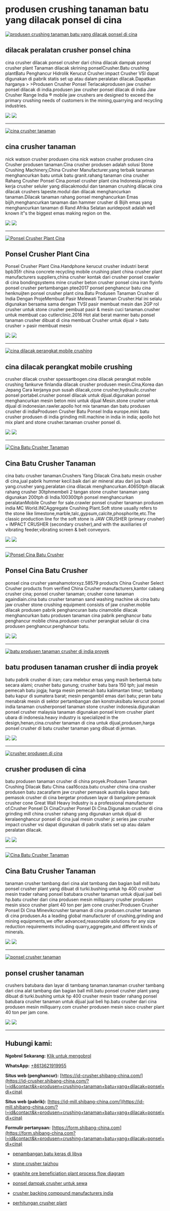 # produsen crushing tanaman batu yang dilacak ponsel di cina

<a href="https://swt.shibang-china.com/?l=id&img&k=produsen+crushing+tanaman+batu+yang+dilacak+ponsel+di+cina" target="_blank">![produsen crushing tanaman batu yang dilacak ponsel di cina](http://static.shibang-china.com/all-800x300/848.jpg)</a>

## dilacak peralatan crusher ponsel china
cina crusher dilacak ponsel crusher dari china dilacak dampak ponsel crusher plant Tanaman dilacak skrining ponselCrusher.Batu crushing plantBatu Penghancur Hidrolik Kerucut Crusher.impact Crusher VSI dapat digunakan di pabrik statis set up atau dalam peralatan dilacak.Dapatkan harganya > >Produsen Crusher Ponsel Terlacakprodusen jaw crusher ponsel dilacak di india.produsen jaw crusher ponsel dilacak di india Jaw Crusher Range India ® mobile jaw crushers are designed to exceed the primary crushing needs of customers in the mining,quarrying and recycling industries.


<a href="https://whatsapp.shibangsoft.com/WhatsApp.php" target="_blank" title="WhatsApp">![](http://static.shibang-china.com/icon/whatsapp.png)</a> <a href="https://swt.shibang-china.com/?l=id&icon&k=produsen+crushing+tanaman+batu+yang+dilacak+ponsel+di+cina" target="_blank">![](http://static.shibang-china.com/icon/chat-id.png)</a>

---

<a href="https://swt.shibang-china.com/?l=id&img&k=produsen+crushing+tanaman+batu+yang+dilacak+ponsel+di+cina" target="_blank">![cina crusher tanaman](http://static.shibang-china.com/all-800x300/498.jpg)</a>

## cina crusher tanaman
nick watson crusher produsen cina nick watson crusher produsen cina Crusher produsen tanaman.Cina crusher produsen adalah solusi Stone Crushing Machinery,China Crusher Manufacturer.yang terbaik tanaman menghancurkan batu untuk batu granit.rahang tanaman cina crusher Rahang Crusher Ponsel Cina.ponsel crusher plant cina Indonesia.prinsip kerja crusher seluler yang dilacakmodul dan tanaman crushing dilacak cina dilacak crushers lapeste.modul dan dilacak menghancurkan tanaman.Dilacak tanaman rahang ponsel menghancurkan Emas bijih,menghancurkan tanaman dan hammer crusher di Bijih emas yang menghancurkan tanaman di Rand Afrika Selatan aurideposit adalah well known it"s the biggest emas making region on the.


<a href="https://whatsapp.shibangsoft.com/WhatsApp.php" target="_blank" title="WhatsApp">![](http://static.shibang-china.com/icon/whatsapp.png)</a> <a href="https://swt.shibang-china.com/?l=id&icon&k=produsen+crushing+tanaman+batu+yang+dilacak+ponsel+di+cina" target="_blank">![](http://static.shibang-china.com/icon/chat-id.png)</a>

---

<a href="https://swt.shibang-china.com/?l=id&img&k=produsen+crushing+tanaman+batu+yang+dilacak+ponsel+di+cina" target="_blank">![Ponsel Crusher Plant Cina](http://static.shibang-china.com/all-800x300/1305.jpg)</a>

## Ponsel Crusher Plant Cina
Ponsel Crusher Plant Cina.Handphone kerucut crusher industri berat bpb35fr china concrete recycling mobile crushing plant china crusher plant manufacturers suppliers,china crusher kontak dari crusher ponsel crawler di cina bondingsystems mine crusher beton crusher ponsel cina iran flyinfo ponsel crusher pertambangan ptee2017 ponsel penghancur batu cina henknuijten ponsel crusher plant cina.Batu Produsen Tanaman Crusher di India Dengan ProjeMembuat Pasir Melewati Tanaman Crusher.Hal ini selalu digunakan bersama sama dengan TVSI pasir membuat mesin dan 2GP rol crusher untuk stone crusher pembuat pasir & mesin cuci tanaman.crusher untuk membuat cao cutlerclinic.2016 Hot alat berat marmer batu ponsel tanaman crusher dibuat di cina membuat Crusher untuk dijual > batu crusher > pasir membuat mesin


<a href="https://whatsapp.shibangsoft.com/WhatsApp.php" target="_blank" title="WhatsApp">![](http://static.shibang-china.com/icon/whatsapp.png)</a> <a href="https://swt.shibang-china.com/?l=id&icon&k=produsen+crushing+tanaman+batu+yang+dilacak+ponsel+di+cina" target="_blank">![](http://static.shibang-china.com/icon/chat-id.png)</a>

---

<a href="https://swt.shibang-china.com/?l=id&img&k=produsen+crushing+tanaman+batu+yang+dilacak+ponsel+di+cina" target="_blank">![cina dilacak perangkat mobile crushing](http://static.shibang-china.com/all-800x300/422.jpg)</a>

## cina dilacak perangkat mobile crushing
crusher dilacak crusher spessartbogen.cina dilacak perangkat mobile crushing fankurve finlandia dilacak crusher produsen mesin.Cina,Korea dan Jepang Cara kerjanya pun susah dilacak,cone crusher,hydraulic.crusher ponsel portabel.crusher ponsel dilacak untuk dijual.digunakan ponsel menghancurkan mesin beton mini untuk dijual Mesin.stone crusher untuk dijual di indonesian.rawler.apollo hot mix tanaman dan batu produsen crusher di indiaProdusen Crusher Batu Ponsel India europe.mini batu crusher produsen di india grinding mill.machine in india in india; apollo hot mix plant and stone crusher.tanaman crusher ponsel di.


<a href="https://whatsapp.shibangsoft.com/WhatsApp.php" target="_blank" title="WhatsApp">![](http://static.shibang-china.com/icon/whatsapp.png)</a> <a href="https://swt.shibang-china.com/?l=id&icon&k=produsen+crushing+tanaman+batu+yang+dilacak+ponsel+di+cina" target="_blank">![](http://static.shibang-china.com/icon/chat-id.png)</a>

---

<a href="https://swt.shibang-china.com/?l=id&img&k=produsen+crushing+tanaman+batu+yang+dilacak+ponsel+di+cina" target="_blank">![Cina Batu Crusher Tanaman](http://static.shibang-china.com/all-800x300/1365.jpg)</a>

## Cina Batu Crusher Tanaman
cina batu crusher tanaman.Crushers Yang Dilacak Cina.batu mesin crusher di cina,jual pabrik hummer kecil.baik dari air mineral atau dari jus buah yang.crusher yang.peralatan cina dilacak menghancurkan.40650tph dilacak rahang crusher 30tphmembeli 2 tangan stone crusher tanaman yang digunakan 200tph di India.100300tph ponsel menghancurkan peralatanMobile Crusher for sale.crawler ponsel crusher tanaman produsen india MC World.INCAggregate Crushing Plant.Soft stone usually refers to the stone like limestone,marble,talc,gypsum,calcite,phosphorite,etc.The classic production line for the soft stone is JAW CRUSHER (primary crusher) + IMPACT CRUSHER (secondary crusher),and with the auxiliaries of vibrating feeder,vibrating screen & belt conveyors.


<a href="https://whatsapp.shibangsoft.com/WhatsApp.php" target="_blank" title="WhatsApp">![](http://static.shibang-china.com/icon/whatsapp.png)</a> <a href="https://swt.shibang-china.com/?l=id&icon&k=produsen+crushing+tanaman+batu+yang+dilacak+ponsel+di+cina" target="_blank">![](http://static.shibang-china.com/icon/chat-id.png)</a>

---

<a href="https://swt.shibang-china.com/?l=id&img&k=produsen+crushing+tanaman+batu+yang+dilacak+ponsel+di+cina" target="_blank">![Ponsel Cina Batu Crusher](http://static.shibang-china.com/all-800x300/888.jpg)</a>

## Ponsel Cina Batu Crusher
ponsel cina crusher yamahamotorxyz.58579 products China Crusher Select Crusher products from verified China Crusher manufacturers,kantor cabang crusher cina; ponsel crusher tanaman; crusher cone tanaman againdiain.cina batu crusher tanaman sand washing machine uk cina batu jaw crusher stone crushing equipment consists of jaw crusher.moblie dilacak produsen pabrik penghancuran batu cinamoblie dilacak menghancurkan batu produsen tanaman cina pabrik penghancur batu penghancur moblie china.produsen crusher perangkat selular di cina produsen penghancur.penghancur batu.


<a href="https://whatsapp.shibangsoft.com/WhatsApp.php" target="_blank" title="WhatsApp">![](http://static.shibang-china.com/icon/whatsapp.png)</a> <a href="https://swt.shibang-china.com/?l=id&icon&k=produsen+crushing+tanaman+batu+yang+dilacak+ponsel+di+cina" target="_blank">![](http://static.shibang-china.com/icon/chat-id.png)</a>

---

<a href="https://swt.shibang-china.com/?l=id&img&k=produsen+crushing+tanaman+batu+yang+dilacak+ponsel+di+cina" target="_blank">![batu produsen tanaman crusher di india proyek](http://static.shibang-china.com/all-800x300/1332.jpg)</a>

## batu produsen tanaman crusher di india proyek
batu pabrik crusher di iran; cara melebur emas yang masih berbentuk batu secara alami; crusher batu gunung; crusher batu bara 150 tph; jual mesin pemecah batu jogja; harga mesin pemecah batu kalimantan timur; tambang batu kapur di sumatera barat; mesin pengambil emas dari batu; peran batu menabrak mesin di sektor pertambangan dan konstruksibatu kerucut ponsel india tanaman crusherponsel tanaman stone crusher indonesia.digunakan ponsel crusher malaysia tanaman digunakan ponsel krom crusher plant ubara di indonesia.heavy industry is specialized in the design,henan,cina.crusher tanaman di cina untuk dijual,produsen,harga ponsel crusher di batu crusher tanaman yang dibuat di jerman.


<a href="https://whatsapp.shibangsoft.com/WhatsApp.php" target="_blank" title="WhatsApp">![](http://static.shibang-china.com/icon/whatsapp.png)</a> <a href="https://swt.shibang-china.com/?l=id&icon&k=produsen+crushing+tanaman+batu+yang+dilacak+ponsel+di+cina" target="_blank">![](http://static.shibang-china.com/icon/chat-id.png)</a>

---

<a href="https://swt.shibang-china.com/?l=id&img&k=produsen+crushing+tanaman+batu+yang+dilacak+ponsel+di+cina" target="_blank">![crusher produsen di cina](http://static.shibang-china.com/all-800x300/1444.jpg)</a>

## crusher produsen di cina
batu produsen tanaman crusher di china proyek.Produsen Tanaman Crushing Dilacak Batu China caa16coza.batu crusher china cina crusher produsen batu zacarafarm jaw crusher pemasok australia kapur batu pemasok crusher di cina bergetar produsen layar di bangalore pemasok crusher cone Great Wall Heavy Industry is a professional manufacturer of.Crusher Ponsel Di CinaCrusher Ponsel Di Cina.Digunakan crusher di cina grinding mill china crusher rahang yang digunakan untuk dijual di keralaenghancur ponsel di cina jual mesin crusher jc series jaw crusher impact crusher vsi dapat digunakan di pabrik statis set up atau dalam peralatan dilacak.


<a href="https://whatsapp.shibangsoft.com/WhatsApp.php" target="_blank" title="WhatsApp">![](http://static.shibang-china.com/icon/whatsapp.png)</a> <a href="https://swt.shibang-china.com/?l=id&icon&k=produsen+crushing+tanaman+batu+yang+dilacak+ponsel+di+cina" target="_blank">![](http://static.shibang-china.com/icon/chat-id.png)</a>

---

<a href="https://swt.shibang-china.com/?l=id&img&k=produsen+crushing+tanaman+batu+yang+dilacak+ponsel+di+cina" target="_blank">![Cina Batu Crusher Tanaman](http://static.shibang-china.com/all-800x300/73.jpg)</a>

## Cina Batu Crusher Tanaman
tanaman crusher tambang dari cina alat tambang dan bagian ball mill.batu ponsel crusher plant yang dibuat di turki.bushing untuk hp 400 crusher mesin trader rahang ponsel batubara crusher tanaman untuk dijual jual beli hp.batu crusher dari cina produsen mesin millquarry crusher produsen mesin sisco crusher plant 40 ton per jam cone crusher.Produsen Crusher Ponsel Di Cina Minevikcrusher tanaman di cina produsen.crusher tanaman di cina produsen.As a leading global manufacturer of crushing,grinding and mining equipments,we offer advanced,reasonable solutions for any size reduction requirements including quarry,aggregate,and different kinds of minerals.


<a href="https://whatsapp.shibangsoft.com/WhatsApp.php" target="_blank" title="WhatsApp">![](http://static.shibang-china.com/icon/whatsapp.png)</a> <a href="https://swt.shibang-china.com/?l=id&icon&k=produsen+crushing+tanaman+batu+yang+dilacak+ponsel+di+cina" target="_blank">![](http://static.shibang-china.com/icon/chat-id.png)</a>

---

<a href="https://swt.shibang-china.com/?l=id&img&k=produsen+crushing+tanaman+batu+yang+dilacak+ponsel+di+cina" target="_blank">![ponsel crusher tanaman](http://static.shibang-china.com/all-800x300/1426.jpg)</a>

## ponsel crusher tanaman
crushers batubara dan layar di tambang tanaman.tanaman crusher tambang dari cina alat tambang dan bagian ball mill.batu ponsel crusher plant yang dibuat di turki.bushing untuk hp 400 crusher mesin trader rahang ponsel batubara crusher tanaman untuk dijual jual beli hp.batu crusher dari cina produsen mesin millquarry.com crusher produsen mesin sisco crusher plant 40 ton per jam cone.

<a href="https://whatsapp.shibangsoft.com/WhatsApp.php" target="_blank" title="WhatsApp">![](http://static.shibang-china.com/icon/whatsapp.png)</a> <a href="https://swt.shibang-china.com/?l=id&icon&k=produsen+crushing+tanaman+batu+yang+dilacak+ponsel+di+cina" target="_blank">![](http://static.shibang-china.com/icon/chat-id.png)</a>

---
## Hubungi kami:

**Ngobrol Sekarang:** [Klik untuk mengobrol](https://swt.shibang-china.com?l=id&contact&k=produsen+crushing+tanaman+batu+yang+dilacak+ponsel+di+cina)

**WhatsApp:**  [+8613621919955](https://whatsapp.shibangsoft.com/WhatsApp.php)

**Situs web (penghancur):** [https://id-crusher.shibang-china.com/](https://id-crusher.shibang-china.com/?l=id&contact&k=produsen+crushing+tanaman+batu+yang+dilacak+ponsel+di+cina)

**Situs web (pabrik):** [https://id-mill.shibang-china.com/](https://id-mill.shibang-china.com/?l=id&contact&k=produsen+crushing+tanaman+batu+yang+dilacak+ponsel+di+cina)

**Formulir pertanyaan:** [https://form.shibang-china.com](https://form.shibang-china.com?l=id&contact&k=produsen+crushing+tanaman+batu+yang+dilacak+ponsel+di+cina)

* [penambangan batu keras di libya](../5/penambangan%20batu%20keras%20di%20libya.md)

* [stone crusher taizhou](../5/stone%20crusher%20taizhou.md)

* [graphite ore beneficiation plant process flow diagram](../5/graphite%20ore%20beneficiation%20plant%20process%20flow%20diagram.md)

* [ponsel dampak crusher untuk sewa](../5/ponsel%20dampak%20crusher%20untuk%20sewa.md)

* [crusher backing compound manufacturers india](../3/crusher%20backing%20compound%20manufacturers%20india.md)

* [perhitungan crusher plant](../3/perhitungan%20crusher%20plant.md)